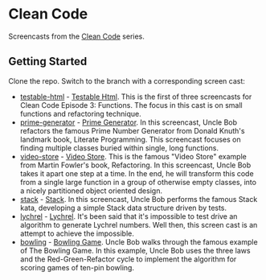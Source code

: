 # Clean Code

Screencasts from the [Clean Code](https://cleancoders.com/) series.

## Getting Started

Clone the repo. Switch to the branch with a corresponding screen cast:

* [testable-html](https://github.com/klisiewicz/clean-code/tree/testable-html) - [Testable Html](https://cleancoders.com/video-details/clean-code-episode-3-sc-1-testable-html). This is the first of three screencasts for Clean Code Episode 3: Functions. The focus in this cast is on small functions and refactoring technique.
* [prime-generator](https://github.com/klisiewicz/clean-code/tree/prime-generator) - [Prime Generator](https://cleancoders.com/video-details/clean-code-episode-3-sc-2-prime). In this screencast, Uncle Bob refactors the famous Prime Number Generator from Donald Knuth's landmark book, Literate Programming. This screencast focuses on finding multiple classes buried within single, long functions.
* [video-store](https://github.com/klisiewicz/clean-code/tree/video-store) - [Video Store](https://cleancoders.com/video-details/clean-code-episode-3-sc-3-videostore). This is the famous "Video Store" example from Martin Fowler's book, Refactoring. In this screencast, Uncle Bob takes it apart one step at a time. In the end, he will transform this code from a single large function in a group of otherwise empty classes, into a nicely partitioned object oriented design.
* [stack](https://github.com/klisiewicz/clean-code/tree/stack) - [Stack](https://cleancoders.com/video-details/clean-code-episode-4-sc-1-stack). In this screencast, Uncle Bob performs the famous Stack kata, developing a simple Stack data structure driven by tests.
* [lychrel](https://github.com/klisiewicz/clean-code/tree/lychrel) - [Lychrel](https://cleancoders.com/video-details/clean-code-episode-5-sc-1-lychrel). It's been said that it's impossible to test drive an algorithm to generate Lychrel numbers. Well then, this screen cast is an attempt to achieve the impossible.
* [bowling](https://github.com/klisiewicz/clean-code/tree/bowling) - [Bowling Game](https://cleancoders.com/video-details/clean-code-episode-6-p2). Uncle Bob walks through the famous example of The Bowling Game. In this example, Uncle Bob uses the three laws and the Red-Green-Refactor cycle to implement the algorithm for scoring games of ten-pin bowling.
